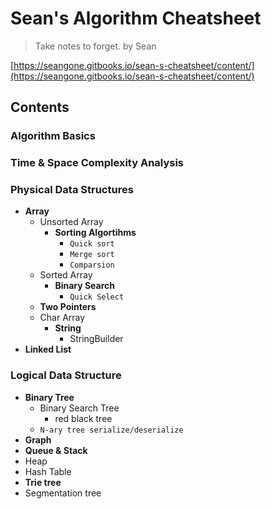 <extoc></extoc>

# Sean's Algorithm Cheatsheet

> Take notes to forget.
> by Sean

[https://seangone.gitbooks.io/sean-s-cheatsheet/content/](https://seangone.gitbooks.io/sean-s-cheatsheet/content/)

## Contents

### Algorithm Basics
### Time & Space Complexity Analysis
### Physical Data Structures

- **Array**
    - Unsorted Array
        - **Sorting Algortihms**
            - `Quick sort`
            - `Merge sort`
            - `Comparsion`
    - Sorted Array
        - **Binary Search**
            - `Quick Select`
    - **Two Pointers**
    - Char Array
        - **String**
            - StringBuilder
- **Linked List**

### Logical Data Structure

- **Binary Tree**
    - Binary Search Tree
        - red black tree
    - `N-ary tree serialize/deserialize`
- **Graph**
- **Queue & Stack**
- Heap
- Hash Table
- **Trie tree**
- Segmentation tree